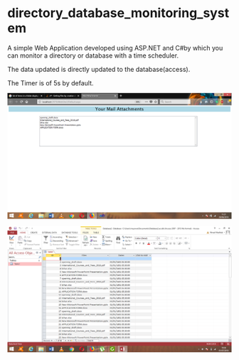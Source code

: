 # directory_database_monitoring_system
A simple Web Application developed using ASP.NET and C#by which you can monitor a directory or database with a time scheduler. 

The data updated is directly updated to the database(access).

The Timer is of 5s by default.

![alt text](https://github.com/FalconMadhab/directory_database_monitoring_system/blob/master/Screenshot%20(95).png)

![alt text](https://github.com/FalconMadhab/directory_database_monitoring_system/blob/master/Screenshot%20(100).png)
